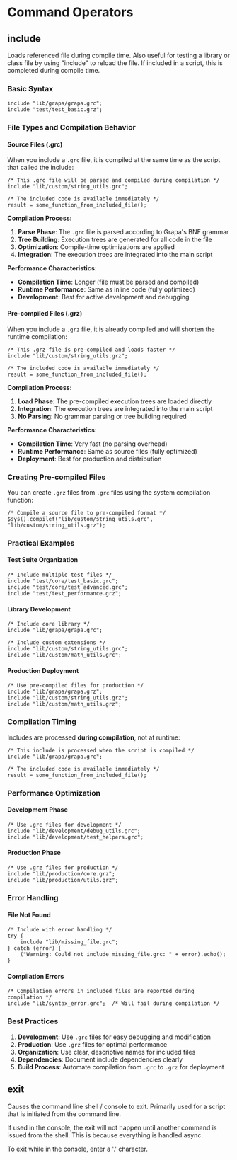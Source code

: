 # Command Operators

## include

Loads referenced file during compile time. Also useful for testing a library or class file by using "include" to reload the file. If included in a script, this is completed during compile time.

### Basic Syntax

```grapa
include "lib/grapa/grapa.grc";
include "test/test_basic.grz";
```

### File Types and Compilation Behavior

#### Source Files (.grc)
When you include a `.grc` file, it is compiled at the same time as the script that called the include:

```grapa
/* This .grc file will be parsed and compiled during compilation */
include "lib/custom/string_utils.grc";

/* The included code is available immediately */
result = some_function_from_included_file();
```

**Compilation Process:**
1. **Parse Phase**: The `.grc` file is parsed according to Grapa's BNF grammar
2. **Tree Building**: Execution trees are generated for all code in the file
3. **Optimization**: Compile-time optimizations are applied
4. **Integration**: The execution trees are integrated into the main script

**Performance Characteristics:**
- **Compilation Time**: Longer (file must be parsed and compiled)
- **Runtime Performance**: Same as inline code (fully optimized)
- **Development**: Best for active development and debugging

#### Pre-compiled Files (.grz)
When you include a `.grz` file, it is already compiled and will shorten the runtime compilation:

```grapa
/* This .grz file is pre-compiled and loads faster */
include "lib/custom/string_utils.grz";

/* The included code is available immediately */
result = some_function_from_included_file();
```

**Compilation Process:**
1. **Load Phase**: The pre-compiled execution trees are loaded directly
2. **Integration**: The execution trees are integrated into the main script
3. **No Parsing**: No grammar parsing or tree building required

**Performance Characteristics:**
- **Compilation Time**: Very fast (no parsing overhead)
- **Runtime Performance**: Same as source files (fully optimized)
- **Deployment**: Best for production and distribution

### Creating Pre-compiled Files

You can create `.grz` files from `.grc` files using the system compilation function:

```grapa
/* Compile a source file to pre-compiled format */
$sys().compilef("lib/custom/string_utils.grc", "lib/custom/string_utils.grz");
```

### Practical Examples

#### Test Suite Organization
```grapa
/* Include multiple test files */
include "test/core/test_basic.grc";
include "test/core/test_advanced.grc";
include "test/test_performance.grz";
```

#### Library Development
```grapa
/* Include core library */
include "lib/grapa/grapa.grc";

/* Include custom extensions */
include "lib/custom/string_utils.grc";
include "lib/custom/math_utils.grc";
```

#### Production Deployment
```grapa
/* Use pre-compiled files for production */
include "lib/grapa/grapa.grz";
include "lib/custom/string_utils.grz";
include "lib/custom/math_utils.grz";
```

### Compilation Timing

Includes are processed **during compilation**, not at runtime:

```grapa
/* This include is processed when the script is compiled */
include "lib/grapa/grapa.grc";

/* The included code is available immediately */
result = some_function_from_included_file();
```

### Performance Optimization

#### Development Phase
```grapa
/* Use .grc files for development */
include "lib/development/debug_utils.grc";
include "lib/development/test_helpers.grc";
```

#### Production Phase
```grapa
/* Use .grz files for production */
include "lib/production/core.grz";
include "lib/production/utils.grz";
```

### Error Handling

#### File Not Found
```grapa
/* Include with error handling */
try {
    include "lib/missing_file.grc";
} catch (error) {
    ("Warning: Could not include missing_file.grc: " + error).echo();
}
```

#### Compilation Errors
```grapa
/* Compilation errors in included files are reported during compilation */
include "lib/syntax_error.grc";  /* Will fail during compilation */
```

### Best Practices

1. **Development**: Use `.grc` files for easy debugging and modification
2. **Production**: Use `.grz` files for optimal performance
3. **Organization**: Use clear, descriptive names for included files
4. **Dependencies**: Document include dependencies clearly
5. **Build Process**: Automate compilation from `.grc` to `.grz` for deployment

## exit

Causes the command line shell / console to exit. Primarily used for a script that is initiated from the command line.

If used in the console, the exit will not happen until another command is issued from the shell. This is because everything is handled async.

To exit while in the console, enter a '.' character.

